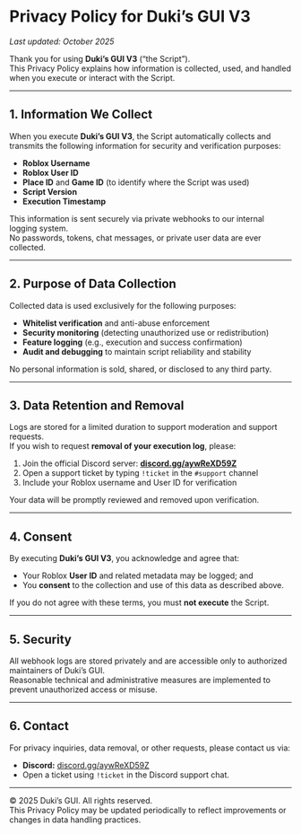 # Privacy Policy for Duki’s GUI V3

_Last updated: October 2025_

Thank you for using **Duki’s GUI V3** (“the Script”).  
This Privacy Policy explains how information is collected, used, and handled when you execute or interact with the Script.

---

## 1. Information We Collect

When you execute **Duki’s GUI V3**, the Script automatically collects and transmits the following information for security and verification purposes:

- **Roblox Username**  
- **Roblox User ID**  
- **Place ID** and **Game ID** (to identify where the Script was used)  
- **Script Version**  
- **Execution Timestamp**

This information is sent securely via private webhooks to our internal logging system.  
No passwords, tokens, chat messages, or private user data are ever collected.

---

## 2. Purpose of Data Collection

Collected data is used exclusively for the following purposes:

- **Whitelist verification** and anti-abuse enforcement  
- **Security monitoring** (detecting unauthorized use or redistribution)  
- **Feature logging** (e.g., execution and success confirmation)  
- **Audit and debugging** to maintain script reliability and stability

No personal information is sold, shared, or disclosed to any third party.

---

## 3. Data Retention and Removal

Logs are stored for a limited duration to support moderation and support requests.  
If you wish to request **removal of your execution log**, please:

1. Join the official Discord server: **[discord.gg/aywReXD59Z](https://discord.gg/aywReXD59Z)**  
2. Open a support ticket by typing `!ticket` in the `#support` channel  
3. Include your Roblox username and User ID for verification  

Your data will be promptly reviewed and removed upon verification.

---

## 4. Consent

By executing **Duki’s GUI V3**, you acknowledge and agree that:

- Your Roblox **User ID** and related metadata may be logged; and  
- You **consent** to the collection and use of this data as described above.

If you do not agree with these terms, you must **not execute** the Script.

---

## 5. Security

All webhook logs are stored privately and are accessible only to authorized maintainers of Duki’s GUI.  
Reasonable technical and administrative measures are implemented to prevent unauthorized access or misuse.

---

## 6. Contact

For privacy inquiries, data removal, or other requests, please contact us via:

- **Discord:** [discord.gg/aywReXD59Z](https://discord.gg/aywReXD59Z)  
- Open a ticket using `!ticket` in the Discord support chat.

---

© 2025 Duki’s GUI. All rights reserved.  
This Privacy Policy may be updated periodically to reflect improvements or changes in data handling practices.
